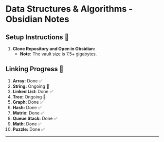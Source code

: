 # Data Structures & Algorithms - Obsidian Notes

## Setup Instructions 🚀
1. **Clone Repository and Open in Obsidian:**
    - **Note:** The vault size is 7.5+ gigabytes.

## Linking Progress 🔗
1. **Array:** Done ✅
2. **String:** Ongoing 🔄
3. **Linked List:** Done ✅
4. **Tree:** Ongoing 🔄
5. **Graph:** Done ✅
6. **Hash:** Done ✅
7. **Matrix:** Done ✅
8. **Queue Stack:** Done ✅
9. **Math:** Done ✅
10. **Puzzle:** Done ✅

---
